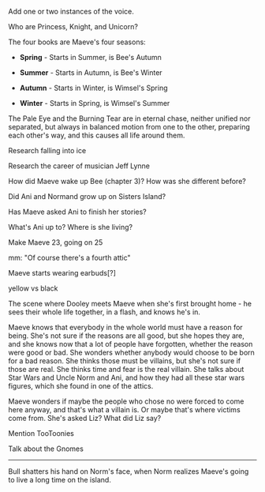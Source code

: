 Add one or two instances of the voice.  

Who are Princess, Knight, and Unicorn?

The four books are Maeve's four seasons:

- **Spring** - Starts in Summer, is Bee's Autumn

- **Summer** - Starts in Autumn, is Bee's Winter

- **Autumn** - Starts in Winter, is Wimsel's Spring

- **Winter** - Starts in Spring, is Wimsel's Summer

The Pale Eye and the Burning Tear are in eternal chase, neither unified nor separated, but always in balanced motion from one to the other, preparing each other's way, and this causes all life around them.

Research falling into ice

Research the career of musician Jeff Lynne

How did Maeve wake up Bee (chapter 3)? How was she different before?

Did Ani and Normand grow up on Sisters Island?

Has Maeve asked Ani to finish her stories?

What's Ani up to? Where is she living?

Make Maeve 23, going on 25

mm: "Of course there's a fourth attic"

Maeve starts wearing earbuds[?]

yellow vs black

The scene where Dooley meets Maeve when she's first brought home - he sees their whole life together, in a flash, and knows he's in.

Maeve knows that everybody in the whole world must have a reason for being. She's not sure if the reasons are all good, but she hopes they are, and she knows now that a lot of people have forgotten, whether the reason were good or bad. She wonders whether anybody would choose to be born for a bad reason. She thinks those must be villains, but she's not sure if those are real. She thinks time and fear is the real villain. She talks about Star Wars and Uncle Norm and Ani, and how they had all these star wars figures, which she found in one of the attics.

Maeve wonders if maybe the people who chose no were forced to come here anyway, and that's what a villain is. Or maybe that's where victims come from. She's asked Liz? What did Liz say?

Mention TooToonies

Talk about the Gnomes

---

Bull shatters his hand on Norm's face, when Norm realizes Maeve's going to live a long time on the island.
